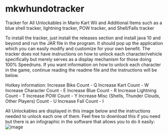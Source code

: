 # mkwhundotracker
Tracker for All Unlockables in Mario Kart Wii and Additional Items such as a blue shell tracker, lightning tracker, POW tracker, and Shell/Falls tracker

To install the tracker, just install the releases section and install java 10 and beyond and run the JAR file in the program. It should pop up the application which you can easily modify and customize for your own benefit. The tracker does not have instructions on how to unlock each character/vehicle specifically but merely serves as a display mechanism for those doing 100% Speedruns. If you want information on how to unlock each character in the game, continue reading the readme file and the instructions will be below.

Hotkey information:
Increase Bike Count - Q
Increase Kart Count - W
Increase Character Count - E
Increase Blue Count - R
Increase Lightning Count - T
Increase POW Count - Y
Increase Misc (Shells, Thunder Clouds, Other Players) Count - U
Increase Fall Count - I

All Unlockables are displayed in this image below and the instructions needed to unlock each one of them. Feel free to download this if you need but there is an infographic in the software that allows you to do it easily:
![image](https://github.com/Nmajjiga/mkwhundotracker/assets/115588080/512efb69-a2e5-422b-adb6-c1336c48095d)

